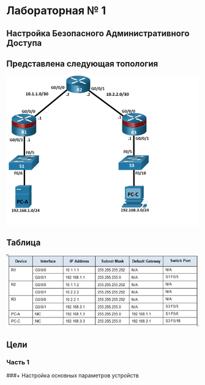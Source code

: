 #                Лабораторная № 1 
## Настройка Безопасного Административного Доступа
## Представлена следующая топология
![](topology.png)
## Таблица
![](table.png)
## Цели
### Часть 1
###+ Настройка основных параметров устройств
